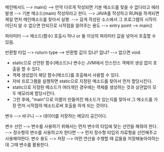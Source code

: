메인메서드 --> main() --> 만약 다르게 작성되면 기본 메소드를 찾을 수 없다라고 에러 발생 --> 기본 메소드(main) 작성하라고 한다.
          --> JAVA를 작성하고 RUN을 하게되면 제일 먼저 메인메소드를 찾아서 실행.
          --> 길게 작성된 소스에서 그 프로그램의 시작이 어딘지 알 수 없으면 안되므로 시작점을 알려주는 용도 --> entry point --> main()

파라미터   --> 메소드(함수) 호출시 하나 or 둘 이상의 파라미터 값을 넣어서 호출할 수 있음.
          
          
반환할 타입 --> ruturn type --> 반환할 값이 있냐? 없냐? --> 없으면 void

- static으로 선언된 함수(메소드)나 변수는 JVM에서 인스턴스 객체의 생성 없이 호출을 할 수 있다.
- 객체 생성없이 해당 함수(메소드)를 호출해서 사용할 수 있다.
- 자바 프로그램을 실행하면 static으로 지정된 메소드를 찾아서 먼저 할당시킨다.
- static으로 지정된 메소드가 여러개인 경우에는 객체를 생성하는 것과 상관없이 모두 메모리에 할당시킨다.
- 그런 후에, "main"으로 이름이 만들어진 메소드가 있는지를 찾아서 그 메소드를 가장 먼저 시작점의 메소드로써 호출을 하게 되는 것이다.

변수 --> 바구니 --> 데이터를 저장하는 메모리 공간이다.

변수 선언 --> 변수를 사용하기 위해서는 먼저 변수의 타입에 맞는 선언을 해줘야 한다.
         --> 정수형의 변수를 사용하고자 한다면 --> 먼저 정수형 타입의 자료형을 선언해주고 사용해야한다.
변수 용도 --> 저장 --> 어떤 연산을 수행할 때 값들을 저장해놓아야하는데 그때 변수를 활용한다.
